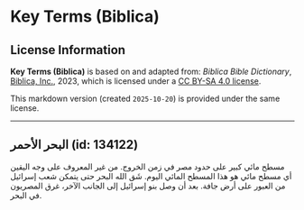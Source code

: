 # Key Terms (Biblica)

## License Information

**Key Terms (Biblica)** is based on and adapted from: _Biblica Bible Dictionary_, [Biblica, Inc.](https://www.biblica.com/), 2023, which is licensed under a [CC BY-SA 4.0 license](https://creativecommons.org/licenses/by-sa/4.0/legalcode.en).

This markdown version (created `2025-10-20`) is provided under the same license.



--------------------------------

## البحر الأحمر (id: 134122)

مسطح مائي كبير على حدود مصر في زمن الخروج. من غير المعروف على وجه اليقين أي مسطح مائي هو هذا المسطح المائي اليوم. شَق الله البحر حتى يتمكن شعب إسرائيل من العبور على أرض جافة. بعد أن وصل بنو إسرائيل إلى الجانب الآخر، غرق المصريون في البحر.


